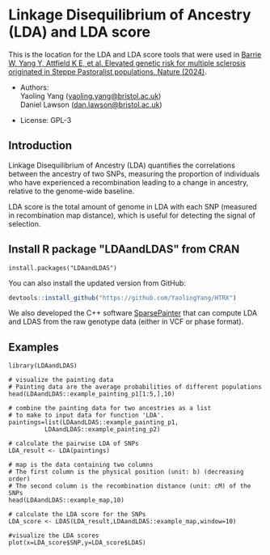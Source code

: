 # Linkage Disequilibrium of Ancestry (LDA) and LDA score

This is the location for the LDA and LDA score tools that were used in [Barrie W, Yang
Y, Attfield K E, et al. Elevated genetic risk for multiple sclerosis originated in Steppe Pastoralist populations. Nature
(2024)](https://www.nature.com/articles/s41586-023-06618-z).

-   Authors:  
    Yaoling Yang (<yaoling.yang@bristol.ac.uk>)  
    Daniel Lawson (<dan.lawson@bristol.ac.uk>)

-   License: GPL-3

## Introduction
Linkage Disequilibrium of Ancestry (LDA) quantifies the correlations between the ancestry of two SNPs, measuring the proportion of individuals who have experienced a recombination leading to a change in ancestry, relative to the genome-wide baseline.

LDA score is the total amount of genome in LDA with each SNP (measured in recombination map distance), which is useful for detecting the signal of selection.

## Install R package "LDAandLDAS" from CRAN
```
install.packages("LDAandLDAS")
```

You can also install the updated version from GitHub:  
``` r
devtools::install_github("https://github.com/YaolingYang/HTRX")
```

We also developed the C++ software [SparsePainter](https://github.com/YaolingYang/SparsePainter) that can compute LDA and LDAS from the raw genotype data (either in VCF or phase format).

## Examples
```
library(LDAandLDAS)

# visualize the painting data
# Painting data are the average probabilities of different populations
head(LDAandLDAS::example_painting_p1[1:5,],10)

# combine the painting data for two ancestries as a list
# to make to input data for function 'LDA'.
paintings=list(LDAandLDAS::example_painting_p1,
          LDAandLDAS::example_painting_p2)
          
# calculate the pairwise LDA of SNPs
LDA_result <- LDA(paintings)

# map is the data containing two columns
# The first column is the physical position (unit: b) (decreasing order)
# The second column is the recombination distance (unit: cM) of the SNPs
head(LDAandLDAS::example_map,10)

# calculate the LDA score for the SNPs
LDA_score <- LDAS(LDA_result,LDAandLDAS::example_map,window=10)

#visualize the LDA scores
plot(x=LDA_score$SNP,y=LDA_score$LDAS)
```
